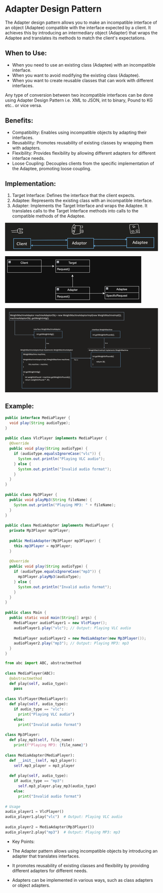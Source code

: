 # Adapter Design Pattern

The Adapter design pattern allows you to make an incompatible interface of an object (Adaptee) compatible with the interface expected by a client. It achieves this by introducing an intermediary object (Adapter) that wraps the Adaptee and translates its methods to match the client's expectations.

## When to Use:

* When you need to use an existing class (Adaptee) with an incompatible interface.
* When you want to avoid modifying the existing class (Adaptee).
* When you want to create reusable classes that can work with different interfaces.

Any type of conversion between two incompatible interfaces can be done using Adapter Design Pattern i.e. XML to JSON, int to binary, Pound to KG  etc..  or vice versa.

## Benefits:

* Compatibility: Enables using incompatible objects by adapting their interfaces.
* Reusability: Promotes reusability of existing classes by wrapping them with adapters.
* Flexibility: Provides flexibility by allowing different adapters for different interface needs.
* Loose Coupling: Decouples clients from the specific implementation of the Adaptee, promoting loose coupling.

## Implementation:

1. Target Interface: Defines the interface that the client expects.
2. Adaptee: Represents the existing class with an incompatible interface.
3. Adapter: Implements the Target Interface and wraps the Adaptee. It translates calls to the Target Interface methods into calls to the compatible methods of the Adaptee.

![img_2.png](img_2.png)

![img.png](img.png)

![img_1.png](img_1.png)

## Example:
```java
public interface MediaPlayer {
  void play(String audioType);
}

public class VlcPlayer implements MediaPlayer {
  @Override
  public void play(String audioType) {
    if (audioType.equalsIgnoreCase("vlc")) {
      System.out.println("Playing VLC audio");
    } else {
      System.out.println("Invalid audio format");
    }
  }
}

public class Mp3Player {
  public void playMp3(String fileName) {
    System.out.println("Playing MP3: " + fileName);
  }
}

public class MediaAdapter implements MediaPlayer {
  private Mp3Player mp3Player;

  public MediaAdapter(Mp3Player mp3Player) {
    this.mp3Player = mp3Player;
  }

  @Override
  public void play(String audioType) {
    if (audioType.equalsIgnoreCase("mp3")) {
      mp3Player.playMp3(audioType);
    } else {
      System.out.println("Invalid audio format");
    }
  }
}

public class Main {
  public static void main(String[] args) {
    MediaPlayer audioPlayer1 = new VlcPlayer();
    audioPlayer1.play("vlc"); // Output: Playing VLC audio

    MediaPlayer audioPlayer2 = new MediaAdapter(new Mp3Player());
    audioPlayer2.play("mp3"); // Output: Playing MP3: mp3
  }
}
```

```python
from abc import ABC, abstractmethod

class MediaPlayer(ABC):
  @abstractmethod
  def play(self, audio_type):
    pass

class VlcPlayer(MediaPlayer):
  def play(self, audio_type):
    if audio_type == "vlc":
      print("Playing VLC audio")
    else:
      print("Invalid audio format")

class Mp3Player:
  def play_mp3(self, file_name):
    print(f"Playing MP3: {file_name}")

class MediaAdapter(MediaPlayer):
  def __init__(self, mp3_player):
    self.mp3_player = mp3_player

  def play(self, audio_type):
    if audio_type == "mp3":
      self.mp3_player.play_mp3(audio_type)
    else:
      print("Invalid audio format")

# Usage
audio_player1 = VlcPlayer()
audio_player1.play("vlc")  # Output: Playing VLC audio

audio_player2 = MediaAdapter(Mp3Player())
audio_player2.play("mp3")  # Output: Playing MP3: mp3
```

* Key Points:

* The Adapter pattern allows using incompatible objects by introducing an adapter that translates interfaces.
* It promotes reusability of existing classes and flexibility by providing different adapters for different needs.
* Adapters can be implemented in various ways, such as class adapters or object adapters.